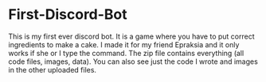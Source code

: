 # First-Discord-Bot
This is my first ever discord bot. It is a game where you have to put correct ingredients to make a cake. I made it for my friend Epraksia and it only works if she or I type the command. The zip file contains everything (all code files, images, data). You can also see just the code I wrote and images in the other uploaded files.
